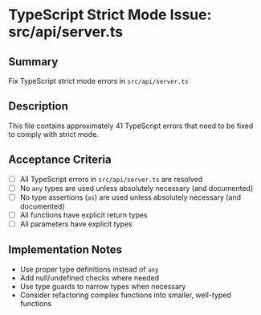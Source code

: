 # TypeScript Strict Mode Issue: src/api/server.ts

## Summary
Fix TypeScript strict mode errors in `src/api/server.ts`

## Description
This file contains approximately 41 TypeScript errors that need to be fixed to comply with strict mode.

## Acceptance Criteria
- [ ] All TypeScript errors in `src/api/server.ts` are resolved
- [ ] No `any` types are used unless absolutely necessary (and documented)
- [ ] No type assertions (`as`) are used unless absolutely necessary (and documented)
- [ ] All functions have explicit return types
- [ ] All parameters have explicit types

## Implementation Notes
- Use proper type definitions instead of `any`
- Add null/undefined checks where needed
- Use type guards to narrow types when necessary
- Consider refactoring complex functions into smaller, well-typed functions

